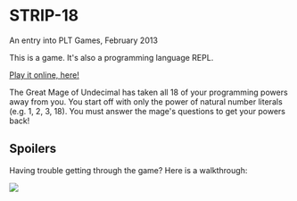 # STRIP-18

An entry into PLT Games, February 2013

This is a game. It's also a programming language REPL.

[Play it online, here!](http://brianmckenna.org/files/strip18/)

The Great Mage of Undecimal has taken all 18 of your programming
powers away from you. You start off with only the power of natural
number literals (e.g. 1, 2, 3, 18). You must answer the mage's
questions to get your powers back!

## Spoilers

Having trouble getting through the game? Here is a walkthrough:

![](http://brianmckenna.org/files/strip18/spoiler.png)
